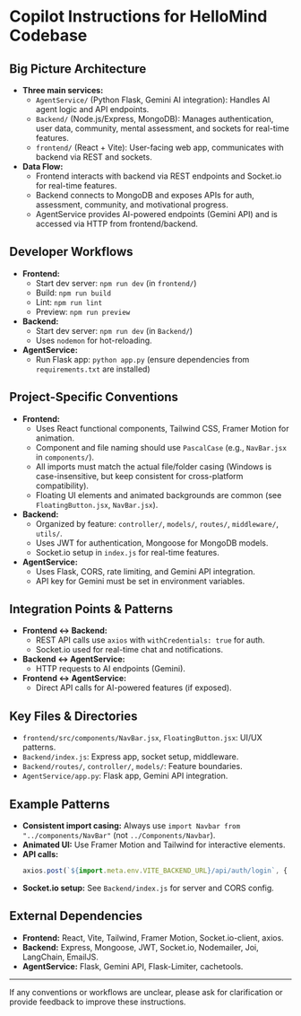 # Copilot Instructions for HelloMind Codebase

## Big Picture Architecture
- **Three main services:**
  - `AgentService/` (Python Flask, Gemini AI integration): Handles AI agent logic and API endpoints.
  - `Backend/` (Node.js/Express, MongoDB): Manages authentication, user data, community, mental assessment, and sockets for real-time features.
  - `frontend/` (React + Vite): User-facing web app, communicates with backend via REST and sockets.
- **Data Flow:**
  - Frontend interacts with backend via REST endpoints and Socket.io for real-time features.
  - Backend connects to MongoDB and exposes APIs for auth, assessment, community, and motivational progress.
  - AgentService provides AI-powered endpoints (Gemini API) and is accessed via HTTP from frontend/backend.

## Developer Workflows
- **Frontend:**
  - Start dev server: `npm run dev` (in `frontend/`)
  - Build: `npm run build`
  - Lint: `npm run lint`
  - Preview: `npm run preview`
- **Backend:**
  - Start dev server: `npm run dev` (in `Backend/`)
  - Uses `nodemon` for hot-reloading.
- **AgentService:**
  - Run Flask app: `python app.py` (ensure dependencies from `requirements.txt` are installed)

## Project-Specific Conventions
- **Frontend:**
  - Uses React functional components, Tailwind CSS, Framer Motion for animation.
  - Component and file naming should use `PascalCase` (e.g., `NavBar.jsx` in `components/`).
  - All imports must match the actual file/folder casing (Windows is case-insensitive, but keep consistent for cross-platform compatibility).
  - Floating UI elements and animated backgrounds are common (see `FloatingButton.jsx`, `NavBar.jsx`).
- **Backend:**
  - Organized by feature: `controller/`, `models/`, `routes/`, `middleware/`, `utils/`.
  - Uses JWT for authentication, Mongoose for MongoDB models.
  - Socket.io setup in `index.js` for real-time features.
- **AgentService:**
  - Uses Flask, CORS, rate limiting, and Gemini API integration.
  - API key for Gemini must be set in environment variables.

## Integration Points & Patterns
- **Frontend <-> Backend:**
  - REST API calls use `axios` with `withCredentials: true` for auth.
  - Socket.io used for real-time chat and notifications.
- **Backend <-> AgentService:**
  - HTTP requests to AI endpoints (Gemini).
- **Frontend <-> AgentService:**
  - Direct API calls for AI-powered features (if exposed).

## Key Files & Directories
- `frontend/src/components/NavBar.jsx`, `FloatingButton.jsx`: UI/UX patterns.
- `Backend/index.js`: Express app, socket setup, middleware.
- `Backend/routes/`, `controller/`, `models/`: Feature boundaries.
- `AgentService/app.py`: Flask app, Gemini API integration.

## Example Patterns
- **Consistent import casing:** Always use `import Navbar from "../components/NavBar"` (not `../Components/Navbar`).
- **Animated UI:** Use Framer Motion and Tailwind for interactive elements.
- **API calls:**
  ```js
  axios.post(`${import.meta.env.VITE_BACKEND_URL}/api/auth/login`, { ... }, { withCredentials: true })
  ```
- **Socket.io setup:** See `Backend/index.js` for server and CORS config.

## External Dependencies
- **Frontend:** React, Vite, Tailwind, Framer Motion, Socket.io-client, axios.
- **Backend:** Express, Mongoose, JWT, Socket.io, Nodemailer, Joi, LangChain, EmailJS.
- **AgentService:** Flask, Gemini API, Flask-Limiter, cachetools.

---

If any conventions or workflows are unclear, please ask for clarification or provide feedback to improve these instructions.
